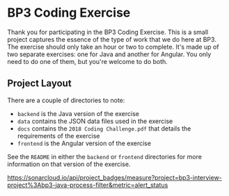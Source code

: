 # BP3 Coding Exercise
Thank you for participating in the BP3 Coding Exercise. This is a small project captures the essence of the type of
work that we do here at BP3. The exercise should only take an hour or two to complete. It's made up of two separate 
exercises: one for Java and another for Angular. You only need to do one of them, but you're welcome to do both.  

## Project Layout
There are a couple of directories to note:
* `backend` is the Java version of the exercise
* `data` contains the JSON data files used in the exercise
* `docs` contains the `2018 Coding Challenge.pdf` that details the requirements of the exercise
* `frontend` is the Angular version of the exercise

See the `README` in either the `backend` or `frontend` directories for more information on that version of the 
exercise.

https://sonarcloud.io/api/project_badges/measure?project=bp3-interview-project%3Abp3-java-process-filter&metric=alert_status